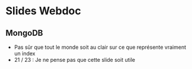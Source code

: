 # Slides Webdoc

## MongoDB

* Pas sûr que tout le monde soit au clair sur ce que représente vraiment un index
* 21 / 23 : Je ne pense pas que cette slide soit utile
